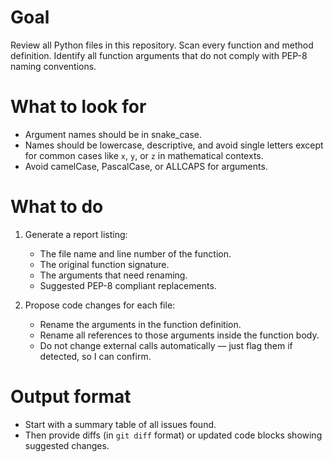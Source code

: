 # Goal
Review all Python files in this repository. Scan every function and method definition. Identify all function arguments that do not comply with PEP-8 naming conventions.

# What to look for
- Argument names should be in snake_case.
- Names should be lowercase, descriptive, and avoid single letters except for common cases like `x`, `y`, or `z` in mathematical contexts.
- Avoid camelCase, PascalCase, or ALLCAPS for arguments.

# What to do
1. Generate a report listing:
   - The file name and line number of the function.
   - The original function signature.
   - The arguments that need renaming.
   - Suggested PEP-8 compliant replacements.

2. Propose code changes for each file:
   - Rename the arguments in the function definition.
   - Rename all references to those arguments inside the function body.
   - Do not change external calls automatically — just flag them if detected, so I can confirm.

# Output format
- Start with a summary table of all issues found.
- Then provide diffs (in `git diff` format) or updated code blocks showing suggested changes.
